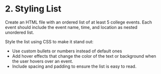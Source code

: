 # 2. Styling List

Create an HTML file with an ordered list of at least 5 college events. Each event should include the event name, time, and location as nested unordered list.

Style the list using CSS to make it stand out:

<ul>
<li>Use custom bullets or numbers instead of default ones
</li>

<li>Add hover effects that change the color of the text or background when the user hovers over an event.</li>

<li>Include spacing and padding to ensure the list is easy to read.</li>
</ul>